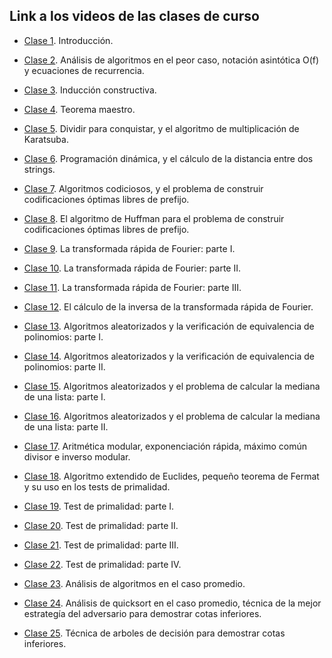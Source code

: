 ## Link a los videos de las clases de curso

- [Clase 1](https://zoom.us/rec/share/fLbYW8Nu-_3r-9iQXn7xbYyvD9mA8kAFceoJIufPMOvzdFxKRN8M-Rv-dZnvMkls.7SkUPalFtEyt-eM_?startTime=1629314949000). Introducción.

- [Clase 2](https://zoom.us/rec/share/R2sCIlZXB4edgcqRbahX9IjOjdgPoXlM7_b2Kigy0nUO_-CYmn-ng6htIQXvSXJ-.VBz-nWhHzmRKbmmy?startTime=1629747105000). Análisis de algoritmos en el peor caso, notación asintótica O(f) y ecuaciones de recurrencia.

- [Clase 3](https://zoom.us/rec/share/NJporVyJ8zIvWkg4ShL_OMLNlkN2gmnAv_vIN1dy4hNpe6GxWe8ZGe1tQpHLnQMq.quTm3iKpHyq_ERqN?startTime=1629919848000). Inducción constructiva.

- [Clase 4](https://zoom.us/rec/share/uj3_urhNIWgFxqAPOsTv6jscByNkt8SSPazdnER3Kc0m4j-Am5PCV4oQ_Zfe9WnJ.-cQrZjou3Nm2zXMr?startTime=1630352365000). Teorema maestro.

- [Clase 5](https://zoom.us/rec/share/wk3fpHm1A8GXf96jDR5ei16GfP4rXs5zJeClvSo3o0KyOZ4vo3MZWey00oKwBvM.ev067Ovz1DXnr0bA?startTime=1630524716000). Dividir para conquistar, y el algoritmo de multiplicación de Karatsuba.

- [Clase 6](https://zoom.us/rec/share/ESoXxdHhFNb4lHmeKjT0fqkrNdTmF7b05aJRhuWu67fUgeHz4G0j54Ii7bReeqQ9.Bd314VkrPZd1sXCS?startTime=1630952896000). Programación dinámica, y el cálculo de la distancia entre dos strings.

- [Clase 7](https://zoom.us/rec/share/CsT1QTSr67t8xG_YhvsxNPF0whLkEZwsIJXr4hO3EyZq2aYXZ7if5rvBjXhldYg.8B2OZJiTlitbeWF9?startTime=1631125689000). Algoritmos codiciosos, y el problema de construir codificaciones óptimas libres de prefijo.

- [Clase 8](https://zoom.us/rec/share/Dw0_FWRpo-ZcyGFhbgM52H-fj_txT0KGH9knMvUxG3fue1muw49es4RvvTMpWl6Y.jhU8x3escE8kjxbT?startTime=1631557864000). El algoritmo de Huffman para el problema de construir codificaciones óptimas libres de prefijo.

- [Clase 9](https://zoom.us/rec/share/IjLES-JbgEpPUpXLzEWgXaFBpG2NGGN_GZGReWXqP7NiIAgoqwtensHo_ZoKZIYY.WjAHVJ_uKvsN9t3T?startTime=1631730662000). La transformada rápida de Fourier: parte I.

- [Clase 10](https://zoom.us/rec/share/txh_bKRfnINjDTjFzueA0gjpRR8YQxAZoBib_iubocVdniHksGvjulEPBcdgTqkR.ZOyQHjIE5mUlVlL6?startTime=1632162682000). La transformada rápida de Fourier: parte II.

- [Clase 11](https://zoom.us/rec/share/WT_PYuddyUBSJxD4Gnd_tm1jlLutSoOiFVkkU0QugtnHJnqoLBj3A9Dku9Ix_MvE.jx-uEKc_dSwLE3o-?startTime=1632336255000). La transformada rápida de Fourier: parte III.

- [Clase 12](https://zoom.us/rec/share/W5_46-861I9Tk2a3iBgIYkms5hn2X2Xj3K5hoIVTrFO5_s7VsyoaU3pqU1wzkJpZ.Ld4GcJjycnH4TuDy?startTime=1632767468000). El cálculo de la inversa de la transformada rápida de Fourier.

- [Clase 13](https://zoom.us/rec/share/xtFpc1YOrMyQWvhQ4fnhxid5Ic6GSOi7uGHu3oHaY1FzgeQeRratdKYZyQKlEE5_.gBGddbleNowKC9U6?startTime=1632940288000). Algoritmos aleatorizados y la verificación de equivalencia de polinomios: parte I.

- [Clase 14](https://zoom.us/rec/share/WbwYj1nLhgOCOQB3y8ipie1Lm2P09cyqCgYQU-LGGkRlfBAN79MmnlvFeALY_Hq7.zgzuEP7RIHg7gtBB?startTime=1633372483000). Algoritmos aleatorizados y la verificación de equivalencia de polinomios: parte II.

- [Clase 15](https://zoom.us/rec/share/dzMqh3IODFewcJLweo5NBCTSRos6J7jviRs4vV9IFlXKQm4qBzWxJIqSUW5vx3WI.yxYy5Kix1LUuP5xY?startTime=1634149788000). Algoritmos aleatorizados y el problema de calcular la mediana de una lista: parte I.

- [Clase 16](https://zoom.us/rec/share/zNJ2MIB5yYmkfIW09aM_Dg8ZSnt3k25o6RElPjbtF_eocIdiCl2HzU7pkq1IaJEi.XMegOSJ5ADANG18S?startTime=1635186301000). Algoritmos aleatorizados y el problema de calcular la mediana de una lista: parte II.

- [Clase 17](https://zoom.us/rec/share/0AYYvHC7xFmF7CCZaBa9y0frSXI8J2TjaTHTVuYT61RViINh2Dc3xGzdXHydEqg4.rMF8ggzuNtcIW_wl?startTime=1635359545000). Aritmética modular, exponenciación rápida, máximo común divisor e inverso modular.

- [Clase 18](https://zoom.us/rec/share/ARZb6xyYRGX5C4d3TDNYaOkFe1677KUHf_4PLEkMsacl3D9k1KHwEiil8pVmqk6h.4i_MTg_GKFlCp6J3?startTime=1635964029000). Algoritmo extendido de Euclides, pequeño teorema de Fermat y su uso en los tests de primalidad.

- [Clase 19](https://zoom.us/rec/share/4Y4cyO3Hwu0OfWfZIDpp1PQAa8sfZQP947vtX7k0FMftsRe0e_6SoBn41UrUJ6xy.YEvLgc3mLTVnimUv?startTime=1636396112000). Test de primalidad: parte I.

- [Clase 20](https://zoom.us/rec/share/gBDpkH-za_EibP6korjfazbViXx9x6ir_f5l8r0S-930fwCPpDLqIvQHDUalbfaI.cRyptfL5iqg4Imtt?startTime=1636569169000). Test de primalidad: parte II.

- [Clase 21](https://zoom.us/rec/share/Usxuur79T8APNgAY14sZAAIVrs9W99XeQ5PZMoRoifzl4GSagE1cWs1_4qvKofE.0gFmUH5E1UMYQYk1?startTime=1637001152000). Test de primalidad: parte III.

- [Clase 22](https://zoom.us/rec/share/q5b8zkWYfPvoz7-peTNzSOjnZBKa0ne3qAHAbCoqrNU-azcjihoNDqDkcVjgyTgB.WguZByPg-BN2Yfay?startTime=1637173817000). Test de primalidad: parte IV.

- [Clase 23](https://zoom.us/rec/share/7k_G70xMeyuwx5wX6fsI-aUuv18oWO-5UkZXF4nKwSqGZSagsYv1U6egLQ0ILGUF.T_8KGdYABHLd52hT?startTime=1637606614000). Análisis de algoritmos en el caso promedio.

- [Clase 24](https://zoom.us/rec/share/rbEfhjFOT7uFLWCZVcniL-HkVSN37_2A1a6arzAU6HEE3JEwJpJww4-MLT98rFnT.wjZr30J7WevtRJjW?startTime=1638210696000). Análisis de quicksort en el caso promedio, técnica de la mejor estrategía del adversario para demostrar cotas inferiores.

- [Clase 25](https://zoom.us/rec/share/1qkboDSwpwqj2lDTYRHpuQy3_jIjxT9W3_c4rFg13J36vZHj16B03A7oFyc1hHGo.5F9LsAk02oMsBir9?startTime=1638383346000). Técnica de arboles de decisión para demostrar cotas inferiores.













